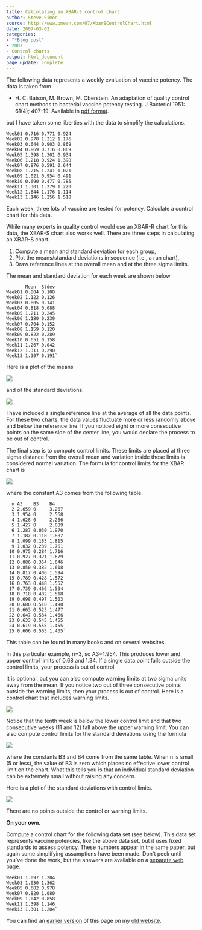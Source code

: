 ```yaml
---
title: Calculating an XBAR-S control chart
author: Steve Simon
source: http://www.pmean.com/07/XbarSControlChart.html
date: 2007-03-02
categories:
- "*Blog post"
- 2007
- Control charts
output: html_document
page_update: complete
---
```


The following data represents a weekly evaluation of vaccine potency.
The data is taken from

+ H. C. Batson, M. Brown, M. Oberstein. An adaptation of quality control chart methods to bacterial vaccine potency testing. J Bacteriol 1951: 61(4); 407-19. Available in [pdf format][bat1].

but I have taken some liberties with the data to simplify the calculations.

```
Week01 0.716 0.771 0.924
Week02 0.978 1.212 1.176
Week03 0.644 0.903 0.869
Week04 0.869 0.716 0.869
Week05 1.398 1.301 0.934
Week06 1.218 0.924 1.398
Week07 0.876 0.591 0.644
Week08 1.215 1.241 1.021
Week09 1.021 0.954 0.491
Week10 0.690 0.477 0.785
Week11 1.301 1.279 1.220
Week12 1.644 1.176 1.114
Week13 1.146 1.256 1.518
```

Each week, three lots of vaccine are tested for potency. Calculate a control chart for this data.

While many experts in quality control would use an XBAR-R chart for this data, the XBAR-S chart also works well. There are three steps in calculating an XBAR-S chart.

1. Compute a mean and standard deviation for each group,
2. Plot the means/standard deviations in sequence (i.e., a run chart),
3. Draw reference lines at the overall mean and at the three sigma limits.

The mean and standard deviation for each week are shown below

```
       Mean  Stdev        
Week01 0.804 0.108
Week02 1.122 0.126
Week03 0.805 0.141
Week04 0.818 0.088
Week05 1.211 0.245
Week06 1.180 0.239
Week07 0.704 0.152
Week08 1.159 0.120
Week09 0.822 0.289
Week10 0.651 0.158
Week11 1.267 0.042
Week12 1.311 0.290
Week13 1.307 0.191`
```

Here is a plot of the means

![](http://www.pmean.com/new-images/07/XbarSControlChart01.gif)

and of the standard deviations.

![](http://www.pmean.com/new-images/07/XbarSControlChart02.gif)

I have included a single reference line at the average of all the data points. For these two charts, the data values fluctuate more or less randomly above and below the reference line. If you noticed eight or more consecutive points on the same side of the center line, you would declare the process to be out of control.

The final step is to compute control limits. These limits are placed at three sigma distance from the overall mean and variation inside these limits is considered normal variation. The formula for control limits for the XBAR chart is

![](http://www.pmean.com/new-images/07/XbarSControlChart03.gif)

where the constant A3 comes from the following table.

```
  n A3    B3    B4
  2 2.659 0     3.267
  3 1.954 0     2.568
  4 1.628 0     2.266
  5 1.427 0     2.089
  6 1.287 0.030 1.970
  7 1.182 0.118 1.882
  8 1.099 0.185 1.815
  9 1.032 0.239 1.761
 10 0.975 0.284 1.716
 11 0.927 0.321 1.679
 12 0.886 0.354 1.646
 13 0.850 0.382 1.618
 14 0.817 0.406 1.594
 15 0.789 0.428 1.572
 16 0.763 0.448 1.552
 17 0.739 0.466 1.534
 18 0.718 0.482 1.518
 19 0.698 0.497 1.503
 20 0.680 0.510 1.490
 21 0.663 0.523 1.477
 22 0.647 0.534 1.466
 23 0.633 0.545 1.455
 24 0.619 0.555 1.455
 25 0.606 0.565 1.435`
```

This table can be found in many books and on several websites.

In this particular example, n=3, so A3=1.954. This produces lower and upper control limits of 0.68 and 1.34. If a single data point falls outside the control limits, your process is out of control.

It is optional, but you can also compute warning limits at two sigma units away from the mean. If you notice two out of three consecutive points outside the warning limits, then your process is out of control. Here is a control chart that includes warning limits.

![](http://www.pmean.com/new-images/07/XbarSControlChart04.gif)

Notice that the tenth week is below the lower control limit and that two consecutive weeks (11 and 12) fall above the upper warning limit. You can also compute control limits for the standard deviations using the formula

![](http://www.pmean.com/new-images/07/XbarSControlChart05.gif)

where the constants B3 and B4 come from the same table. When n is small (5 or less), the value of B3 is zero which places no effective lower control limit on the chart. What this tells you is that an individual standard deviation can be extremely small without raising any concern.

Here is a plot of the standard deviations with control limits.

![](http://www.pmean.com/new-images/07/XbarSControlChart06.gif)

There are no points outside the control or warning limits.

**On your own.**

Compute a control chart for the following data set (see below). This data set represents vaccine potencies, like the above data set, but it uses fixed standards to assess potency. These numbers appear in the same paper, but again some simplifying assumptions have been made. Don't peek until you've done the work, but the answers are available on a [separate web page][sim3].

```
Week01 1.097 1.204
Week03 1.030 1.362
Week05 0.682 0.978
Week07 0.820 1.080
Week09 1.042 0.858
Week11 1.398 1.146
Week13 1.301 1.204`
```

You can find an [earlier version][sim1] of this page on my [old website][sim2].

[sim1]: http://www.pmean.com/07/XbarControlChart.html
[sim2]: http://www.pmean.com

[sim3]: http://www.pmean.com/07/XbarSControlChartAnswers.html

[bat1]: http://www.pubmedcentral.nih.gov/picrender.fcgi?artid=386020&blobtype=pdf
